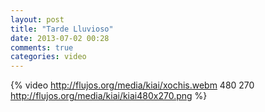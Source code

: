 ```yaml
---
layout: post
title: "Tarde Lluvioso"
date: 2013-07-02 00:28
comments: true
categories: video
---
```

{% video http://flujos.org/media/kiai/xochis.webm 480 270 http://flujos.org/media/kiai/kiai480x270.png %}
